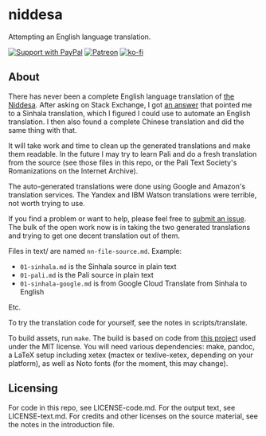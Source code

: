 # niddesa

Attempting an English language translation.

[![Support with PayPal](https://img.shields.io/badge/paypal-donate-yellow.png)](https://paypal.me/zacanger) [![Patreon](https://img.shields.io/badge/patreon-donate-yellow.svg)](https://www.patreon.com/zacanger) [![ko-fi](https://img.shields.io/badge/donate-KoFi-yellow.svg)](https://ko-fi.com/U7U2110VB)

## About

There has never been a complete English language translation of [the
Niddesa](https://en.wikipedia.org/wiki/Niddesa). After asking on Stack Exchange,
I got [an answer](https://buddhism.stackexchange.com/a/43712/19522) that pointed
me to a Sinhala translation, which I figured I could use to automate an English
translation. I then also found a complete Chinese translation and did the same
thing with that.

It will take work and time to clean up the generated translations
and make them readable. In the future I may try to learn Pali and do a fresh
translation from the source (see those files in this repo, or the Pali Text
Society's Romanizations on the Internet Archive).

The auto-generated translations were done using Google and Amazon's translation
services. The Yandex and IBM Watson translations were terrible, not worth trying
to use.

If you find a problem or want to help, please feel free to
[submit an issue](https://github.com/zacanger/niddesa/issues?q=is%3Aissue+is%3Aopen+sort%3Aupdated-desc).
The bulk of the open work now is in taking the two generated translations and
trying to get one decent translation out of them.

Files in text/ are named `nn-file-source.md`. Example:

* `01-sinhala.md` is the Sinhala source in plain text
* `01-pali.md` is the Pali source in plain text
* `01-sinhala-google.md` is from Google Cloud Translate from Sinhala to English

Etc.

To try the translation code for yourself, see the notes in scripts/translate.

To build assets, run `make`. The build is based on code from
[this project](https://github.com/wikiti/pandoc-book-template)
used under the MIT license. You will need various dependencies: make, pandoc, a
LaTeX setup including xetex (mactex or texlive-xetex, depending on your
platform), as well as Noto fonts (for the moment, this may change).

## Licensing

For code in this repo, see LICENSE-code.md.
For the output text, see LICENSE-text.md.
For credits and other licenses on the source material, see the notes in the
introduction file.
